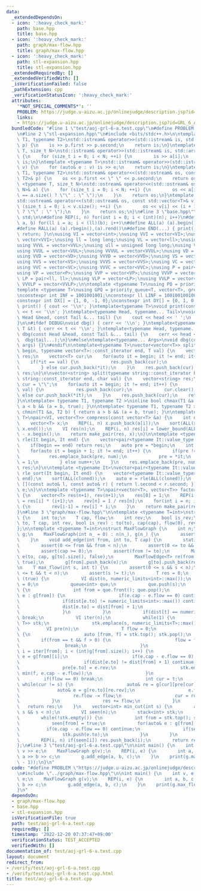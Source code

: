 ```yaml
---
data:
  _extendedDependsOn:
  - icon: ':heavy_check_mark:'
    path: base.hpp
    title: base.hpp
  - icon: ':heavy_check_mark:'
    path: graph/max-flow.hpp
    title: graph/max-flow.hpp
  - icon: ':heavy_check_mark:'
    path: stl-expansion.hpp
    title: stl-expansion.hpp
  _extendedRequiredBy: []
  _extendedVerifiedWith: []
  _isVerificationFailed: false
  _pathExtension: cpp
  _verificationStatusIcon: ':heavy_check_mark:'
  attributes:
    '*NOT_SPECIAL_COMMENTS*': ''
    PROBLEM: https://judge.u-aizu.ac.jp/onlinejudge/description.jsp?id=GRL_6_A
    links:
    - https://judge.u-aizu.ac.jp/onlinejudge/description.jsp?id=GRL_6_A
  bundledCode: "#line 1 \"test/aoj-grl-6-a.test.cpp\"\n#define PROBLEM \"https://judge.u-aizu.ac.jp/onlinejudge/description.jsp?id=GRL_6_A\"\
    \n#line 2 \"stl-expansion.hpp\"\n#include <bits/stdc++.h>\n\ntemplate <typename\
    \ T1, typename T2>\nstd::istream& operator>>(std::istream& is, std::pair<T1, T2>&\
    \ p) {\n    is >> p.first >> p.second;\n    return is;\n}\ntemplate <typename\
    \ T, size_t N>\nstd::istream& operator>>(std::istream& is, std::array<T, N>& a)\
    \ {\n    for (size_t i = 0; i < N; ++i) {\n        is >> a[i];\n    }\n    return\
    \ is;\n}\ntemplate <typename T>\nstd::istream& operator>>(std::istream& is, std::vector<T>&\
    \ v) {\n    for (auto& e : v) is >> e;\n    return is;\n}\ntemplate <typename\
    \ T1, typename T2>\nstd::ostream& operator<<(std::ostream& os, const std::pair<T1,\
    \ T2>& p) {\n    os << p.first << \" \" << p.second;\n    return os;\n}\ntemplate\
    \ <typename T, size_t N>\nstd::ostream& operator<<(std::ostream& os, const std::array<T,\
    \ N>& a) {\n    for (size_t i = 0; i < N; ++i) {\n        os << a[i] << (i + 1\
    \ == a.size() ? \"\" : \" \");\n    }\n    return os;\n}\ntemplate <typename T>\n\
    std::ostream& operator<<(std::ostream& os, const std::vector<T>& v) {\n    for\
    \ (size_t i = 0; i < v.size(); ++i) {\n        os << v[i] << (i + 1 == v.size()\
    \ ? \"\" : \" \");\n    }\n    return os;\n}\n#line 3 \"base.hpp\"\nusing namespace\
    \ std;\n\n#define REP(i, n) for(int i = 0; i < (int)(n); i++)\n#define FOR(i,\
    \ a, b) for(ll i = a; i < (ll)(b); i++)\n#define ALL(a) (a).begin(),(a).end()\n\
    #define RALL(a) (a).rbegin(),(a).rend()\n#define END(...) { print(__VA_ARGS__);\
    \ return; }\n\nusing VI = vector<int>;\nusing VVI = vector<VI>;\nusing VVVI =\
    \ vector<VVI>;\nusing ll = long long;\nusing VL = vector<ll>;\nusing VVL = vector<VL>;\n\
    using VVVL = vector<VVL>;\nusing ull = unsigned long long;\nusing VUL = vector<ull>;\n\
    using VVUL = vector<VUL>;\nusing VVVUL = vector<VVUL>;\nusing VD = vector<double>;\n\
    using VVD = vector<VD>;\nusing VVVD = vector<VVD>;\nusing VS = vector<string>;\n\
    using VVS = vector<VS>;\nusing VVVS = vector<VVS>;\nusing VC = vector<char>;\n\
    using VVC = vector<VC>;\nusing VVVC = vector<VVC>;\nusing P = pair<int, int>;\n\
    using VP = vector<P>;\nusing VVP = vector<VP>;\nusing VVVP = vector<VVP>;\nusing\
    \ LP = pair<ll, ll>;\nusing VLP = vector<LP>;\nusing VVLP = vector<VLP>;\nusing\
    \ VVVLP = vector<VVLP>;\n\ntemplate <typename T>\nusing PQ = priority_queue<T>;\n\
    template <typename T>\nusing GPQ = priority_queue<T, vector<T>, greater<T>>;\n\
    \nconstexpr int INF = 1001001001;\nconstexpr ll LINF = 1001001001001001001ll;\n\
    constexpr int DX[] = {1, 0, -1, 0};\nconstexpr int DY[] = {0, 1, 0, -1};\n\nvoid\
    \ print() { cout << '\\n'; }\ntemplate<typename T>\nvoid print(const T &t) { cout\
    \ << t << '\\n'; }\ntemplate<typename Head, typename... Tail>\nvoid print(const\
    \ Head &head, const Tail &... tail) {\n    cout << head << ' ';\n    print(tail...);\n\
    }\n\n#ifdef DEBUG\nvoid dbg() { cerr << '\\n'; }\ntemplate<typename T>\nvoid dbg(const\
    \ T &t) { cerr << t << '\\n'; }\ntemplate<typename Head, typename... Tail>\nvoid\
    \ dbg(const Head &head, const Tail &... tail) {\n    cerr << head << ' ';\n  \
    \  dbg(tail...);\n}\n#else\ntemplate<typename... Args>\nvoid dbg(const Args &...\
    \ args) {}\n#endif\n\ntemplate<typename T>\nvector<vector<T>> split(typename vector<T>::const_iterator\
    \ begin, typename vector<T>::const_iterator end, T val) {\n    vector<vector<T>>\
    \ res;\n    vector<T> cur;\n    for(auto it = begin; it != end; it++) {\n    \
    \    if(*it == val) {\n            res.push_back(cur);\n            cur.clear();\n\
    \        } else cur.push_back(*it);\n    }\n    res.push_back(cur);\n    return\
    \ res;\n}\n\nvector<string> split(typename string::const_iterator begin, typename\
    \ string::const_iterator end, char val) {\n    vector<string> res;\n    string\
    \ cur = \"\";\n    for(auto it = begin; it != end; it++) {\n        if(*it ==\
    \ val) {\n            res.push_back(cur);\n            cur.clear();\n        }\
    \ else cur.push_back(*it);\n    }\n    res.push_back(cur);\n    return res;\n\
    }\n\ntemplate< typename T1, typename T2 >\ninline bool chmax(T1 &a, T2 b) { return\
    \ a < b && (a = b, true); }\n\ntemplate< typename T1, typename T2 >\ninline bool\
    \ chmin(T1 &a, T2 b) { return a > b && (a = b, true); }\n\ntemplate <typename\
    \ T>\npair<VI, vector<T>> compress(const vector<T> &a) {\n    int n = a.size();\n\
    \    vector<T> x;\n    REP(i, n) x.push_back(a[i]);\n    sort(ALL(x)); x.erase(unique(ALL(x)),\
    \ x.end());\n    VI res(n);\n    REP(i, n) res[i] = lower_bound(ALL(x), a[i])\
    \ - x.begin();\n    return make_pair(res, x);\n}\n\ntemplate <typename It>\nauto\
    \ rle(It begin, It end) {\n    vector<pair<typename It::value_type, int>> res;\n\
    \    if(begin == end) return res;\n    auto pre = *begin;\n    int num = 1;\n\
    \    for(auto it = begin + 1; it != end; it++) {\n        if(pre != *it) {\n \
    \           res.emplace_back(pre, num);\n            pre = *it;\n            num\
    \ = 1;\n        } else num++;\n    }\n    res.emplace_back(pre, num);\n    return\
    \ res;\n}\n\ntemplate <typename It>\nvector<pair<typename It::value_type, int>>\
    \ rle_sort(It begin, It end) {\n    vector<typename It::value_type> cloned(begin,\
    \ end);\n    sort(ALL(cloned));\n    auto e = rle(ALL(cloned));\n    sort(ALL(e),\
    \ [](const auto& l, const auto& r) { return l.second < r.second; });\n    return\
    \ e;\n}\n\ntemplate <typename T>\npair<vector<T>, vector<T>> factorial(int n)\
    \ {\n    vector<T> res(n+1), rev(n+1);\n    res[0] = 1;\n    REP(i, n) res[i+1]\
    \ = res[i] * (i+1);\n    rev[n] = 1 / res[n];\n    for(int i = n; i > 0; i--)\
    \ {\n        rev[i-1] = rev[i] * i;\n    }\n    return make_pair(res, rev);\n\
    }\n#line 3 \"graph/max-flow.hpp\"\n\ntemplate <typename T=int>\nstruct MaxFlowEdge\
    \ {\n    int to;\n    T cap, flow;\n    int rev;\n    bool is_rev;\n    MaxFlowEdge(int\
    \ to, T cap, int rev, bool is_rev) : to(to), cap(cap), flow(0), rev(rev), is_rev(is_rev){}\n\
    };\n\ntemplate <typename T=int>\nstruct MaxFlowGraph {\n    int n;\n    vector<vector<MaxFlowEdge<T>>>\
    \ g;\n    MaxFlowGraph(int n_ = 0) : n(n_), g(n_) {\n        assert(n_ >= 0);\n\
    \    }\n    void add_edge(int from, int to, T cap) {\n        static_assert(is_integral<T>::value);\n\
    \        assert(0 <= from && from < n);\n        assert(0 <= to && to < n);\n\
    \        assert(cap >= 0);\n        assert(from != to);\n        MaxFlowEdge<T>\
    \ e(to, cap, g[to].size(), false);\n        MaxFlowEdge<T> re(from, 0, g[from].size(),\
    \ true);\n        g[from].push_back(e);\n        g[to].push_back(re);\n    }\n\
    \n    T max_flow(int s, int t) {\n        assert(0 <= s && s < n);\n        assert(0\
    \ <= t && t < n);\n        assert(s != t);\n        T res = 0;\n        while\
    \ (true) {\n            VI dist(n, numeric_limits<int>::max());\n            dist[s]\
    \ = 0;\n            queue<int> que;\n            que.push(s);\n            while(!que.empty())\
    \ {\n                int from = que.front(); que.pop();\n                for(auto&\
    \ e : g[from]) {\n                    if(e.cap - e.flow == 0) continue;\n    \
    \                if(dist[e.to] != numeric_limits<int>::max()) continue;\n    \
    \                dist[e.to] = dist[from] + 1;\n                    que.push(e.to);\n\
    \                }\n            }\n            if(dist[t] == numeric_limits<int>::max())\
    \ break;\n            VI iter(n);\n            while(1) {\n                stack<pair<int,\
    \ T>> stk;\n                stk.emplace(s, numeric_limits<T>::max());\n      \
    \          VI pre(n);\n                T flow = 0;\n                while(!stk.empty())\
    \ {\n                    auto [from, f] = stk.top(); stk.pop();\n            \
    \        if(from == t && f > 0) {\n                        flow = f;\n       \
    \                 break;\n                    }\n                    for(int&\
    \ i = iter[from]; i < (int)g[from].size(); i++) {\n                        auto&\
    \ e = g[from][i];\n                        if(e.cap - e.flow == 0) continue;\n\
    \                        if(dist[e.to] != dist[from] + 1) continue;\n        \
    \                pre[e.to] = e.rev;\n                        stk.emplace(e.to,\
    \ min(f, e.cap - e.flow));\n                    }\n                }\n       \
    \         if(flow == 0) break;\n                int cur = t;\n               \
    \ while(cur != s) {\n                    auto& re = g[cur][pre[cur]];\n      \
    \              auto& e = g[re.to][re.rev];\n                    e.flow += flow;\n\
    \                    re.flow -= flow;\n                    cur = re.to;\n    \
    \            }\n                res += flow;\n            }\n        }\n     \
    \   return res;\n    }\n    vector<int> min_cut(int s) {\n        assert(0 <=\
    \ s && s < n);\n        VI seen(n);\n        stack<int> stk;\n        stk.push(s);\n\
    \        while(!stk.empty()) {\n            int from = stk.top(); stk.pop();\n\
    \            seen[from] = true;\n            for(auto& e : g[from]) {\n      \
    \          if(e.cap - e.flow == 0) continue;\n                if(seen[e.to]) continue;\n\
    \                stk.push(e.to);\n            }\n        }\n        VI res;\n\
    \        REP(i, n) if(seen[i]) res.push_back(i);\n        return res;\n    }\n\
    };\n#line 3 \"test/aoj-grl-6-a.test.cpp\"\n\nint main() {\n    int v, e; cin >>\
    \ v >> e;\n    MaxFlowGraph g(v);\n    REP(i, e) {\n        int a, b, c; cin >>\
    \ a >> b >> c;\n        g.add_edge(a, b, c);\n    }\n    print(g.max_flow(0, v\
    \ - 1));\n}\n"
  code: "#define PROBLEM \"https://judge.u-aizu.ac.jp/onlinejudge/description.jsp?id=GRL_6_A\"\
    \n#include \"../graph/max-flow.hpp\"\n\nint main() {\n    int v, e; cin >> v >>\
    \ e;\n    MaxFlowGraph g(v);\n    REP(i, e) {\n        int a, b, c; cin >> a >>\
    \ b >> c;\n        g.add_edge(a, b, c);\n    }\n    print(g.max_flow(0, v - 1));\n\
    }\n"
  dependsOn:
  - graph/max-flow.hpp
  - base.hpp
  - stl-expansion.hpp
  isVerificationFile: true
  path: test/aoj-grl-6-a.test.cpp
  requiredBy: []
  timestamp: '2022-12-20 07:37:47+09:00'
  verificationStatus: TEST_ACCEPTED
  verifiedWith: []
documentation_of: test/aoj-grl-6-a.test.cpp
layout: document
redirect_from:
- /verify/test/aoj-grl-6-a.test.cpp
- /verify/test/aoj-grl-6-a.test.cpp.html
title: test/aoj-grl-6-a.test.cpp
---
```

